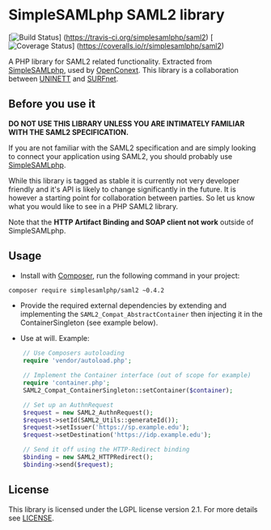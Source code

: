 SimpleSAMLphp SAML2 library
===========================
[![Build Status](https://travis-ci.org/simplesamlphp/saml2.png?branch=feature/fix-build)]
(https://travis-ci.org/simplesamlphp/saml2) [![Coverage Status](https://img.shields.io/coveralls/simplesamlphp/saml2.svg)]
(https://coveralls.io/r/simplesamlphp/saml2)


A PHP library for SAML2 related functionality. Extracted from [SimpleSAMLphp](http://www.simplesamlphp.org),
used by [OpenConext](http://www.openconext.org).
This library is a collaboration between [UNINETT](http://uninett.no) and [SURFnet](http://surfnet.nl).


Before you use it
-----------------
**DO NOT USE THIS LIBRARY UNLESS YOU ARE INTIMATELY FAMILIAR WITH THE SAML2 SPECIFICATION.**

If you are not familiar with the SAML2 specification and are simply looking to connect your application using SAML2,
you should probably use [SimpleSAMLphp](http://www.simplesamlphp.org).

While this library is tagged as stable it is currently not very developer friendly and it's API is likely to change
significantly in the future. It is however a starting point for collaboration between parties.
So let us know what you would like to see in a PHP SAML2 library.

Note that the **HTTP Artifact Binding and SOAP client not work** outside of SimpleSAMLphp.


Usage
-----

* Install with [Composer](http://getcomposer.org/doc/00-intro.md), run the following command in your project:

```bash
composer require simplesamlphp/saml2 ~0.4.2
```

* Provide the required external dependencies by extending and implementing the ```SAML2_Compat_AbstractContainer```
  then injecting it in the ContainerSingleton (see example below).

* Use at will.
Example:
```php
    // Use Composers autoloading
    require 'vendor/autoload.php';

    // Implement the Container interface (out of scope for example)
    require 'container.php';
    SAML2_Compat_ContainerSingleton::setContainer($container);

    // Set up an AuthnRequest
    $request = new SAML2_AuthnRequest();
    $request->setId(SAML2_Utils::generateId());
    $request->setIssuer('https://sp.example.edu');
    $request->setDestination('https://idp.example.edu');

    // Send it off using the HTTP-Redirect binding
    $binding = new SAML2_HTTPRedirect();
    $binding->send($request);
```

License
-------
This library is licensed under the LGPL license version 2.1.
For more details see [LICENSE](https://raw.github.com/simplesamlphp/saml2/master/LICENSE).
